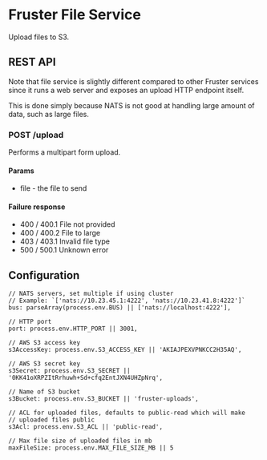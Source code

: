 # Fruster File Service

Upload files to S3.

## REST API

Note that file service is slightly different compared to other Fruster services since it runs a web server and exposes an upload HTTP endpoint itself. 

This is done simply because NATS is not good at handling large amount of data, such as large files.

### POST /upload

Performs a multipart form upload.

#### Params

* file - the file to send

#### Failure response

* 400 / 400.1 File not provided
* 400 / 400.2 File to large
* 403 / 403.1 Invalid file type
* 500 / 500.1 Unknown error

## Configuration

    // NATS servers, set multiple if using cluster
    // Example: `['nats://10.23.45.1:4222', 'nats://10.23.41.8:4222']`
    bus: parseArray(process.env.BUS) || ['nats://localhost:4222'],

    // HTTP port
    port: process.env.HTTP_PORT || 3001,

    // AWS S3 access key
    s3AccessKey: process.env.S3_ACCESS_KEY || 'AKIAJPEXVPNKCC2H35AQ',

    // AWS S3 secret key
    s3Secret: process.env.S3_SECRET || '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',

    // Name of S3 bucket
    s3Bucket: process.env.S3_BUCKET || 'fruster-uploads',

    // ACL for uploaded files, defaults to public-read which will make
    // uploaded files public
    s3Acl: process.env.S3_ACL || 'public-read',

    // Max file size of uploaded files in mb 
    maxFileSize: process.env.MAX_FILE_SIZE_MB || 5